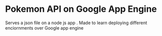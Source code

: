 # Pokemon API on Google App Engine

Serves a json file on a node js app . Made to learn deploying different enciornments over Google app engine